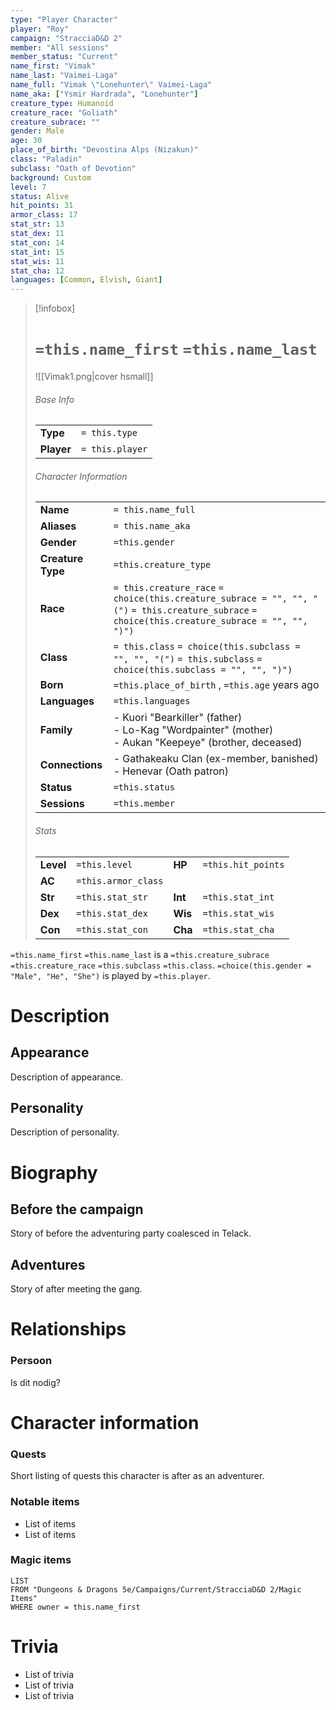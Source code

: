 ```yaml
---
type: "Player Character"
player: "Roy"
campaign: "StracciaD&D 2"
member: "All sessions"
member_status: "Current"
name_first: "Vimak"
name_last: "Vaimei-Laga"
name_full: "Vimak \"Lonehunter\" Vaimei-Laga"
name_aka: ["Ysmir Hardrada", "Lonehunter"]
creature_type: Humanoid
creature_race: "Goliath"
creature_subrace: ""
gender: Male
age: 30
place_of_birth: "Devostina Alps (Nizakun)"
class: "Paladin"
subclass: "Oath of Devotion"
background: Custom
level: 7
status: Alive
hit_points: 31
armor_class: 17
stat_str: 13
stat_dex: 11
stat_con: 14
stat_int: 15
stat_wis: 11
stat_cha: 12
languages: [Common, Elvish, Giant]
---
```

> [!infobox]  
> # `=this.name_first` `=this.name_last`
> ![[Vimak1.png|cover hsmall]]  
> ###### Base Info
> | | |  
> |---|---|  
> | **Type** | `= this.type` |
> | **Player** | `= this.player` |
> ###### Character Information  
> | | |  
> |---|---|  
> | **Name** | `= this.name_full` |
> | **Aliases** | `= this.name_aka` |
> | **Gender** | `=this.gender` | 
> | **Creature Type** | `=this.creature_type` |
> | **Race** | `= this.creature_race` `= choice(this.creature_subrace = "", "", "(")` `= this.creature_subrace` `= choice(this.creature_subrace = "", "", ")")`|  
> | **Class** | `= this.class` `= choice(this.subclass = "", "", "(")` `= this.subclass` `= choice(this.subclass = "", "", ")")`|  
> | **Born** | `=this.place_of_birth` , `=this.age` years ago|  
> | **Languages** | `=this.languages` |  
> | **Family** | - Kuori "Bearkiller" (father)<br>- Lo-Kag "Wordpainter" (mother)<br>- Aukan "Keepeye" (brother, deceased) |
> | **Connections** | - Gathakeaku Clan (ex-member, banished)<br>- Henevar (Oath patron) |
> | **Status** | `=this.status` |
> | **Sessions** | `=this.member` |
> ###### Stats
> | | | | |
> |---|---|---|---|
> | **Level** | `=this.level` | **HP** | `=this.hit_points` |
> | **AC** | `=this.armor_class` | | |
> | **Str** | `=this.stat_str` | **Int** | `=this.stat_int` |
> | **Dex** | `=this.stat_dex` | **Wis** | `=this.stat_wis` |
> | **Con** | `=this.stat_con` | **Cha** | `=this.stat_cha` |

`=this.name_first` `=this.name_last` is a `=this.creature_subrace` `=this.creature_race` `=this.subclass` `=this.class`. `=choice(this.gender = "Male", "He", "She")` is played by `=this.player`. 
# Description
## Appearance
Description of appearance.
## Personality
Description of personality.
# Biography
## Before the campaign
Story of before the adventuring party coalesced in Telack.
## Adventures
Story of after meeting the gang.
# Relationships
### Persoon
Is dit nodig?
# Character information
### Quests
Short listing of quests this character is after as an adventurer.
### Notable items
- List of items
- List of items
### Magic items
```dataview
LIST
FROM "Dungeons & Dragons 5e/Campaigns/Current/StracciaD&D 2/Magic Items"
WHERE owner = this.name_first
```
# Trivia
- List of trivia
- List of trivia
- List of trivia